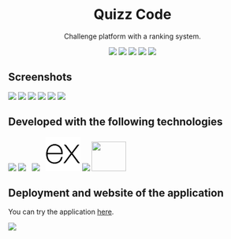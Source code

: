 <div align="center" >

# Quizz Code

Challenge platform with a ranking system.

  <img src="https://img.shields.io/github/stars/jaenfigueroa/Quizz-Code">
  <img src="https://img.shields.io/github/forks/jaenfigueroa/Quizz-Code">
  <img src="https://img.shields.io/github/issues-pr/jaenfigueroa/Quizz-Code">
  <img src="https://img.shields.io/github/issues/jaenfigueroa/Quizz-Code">
  <img src="https://api.netlify.com/api/v1/badges/376e2e64-b4ae-4372-93e0-7fce533da040/deploy-status">
</div>

## Screenshots

<div>
  <img src="https://github.com/jaenfigueroa/screenshots/blob/main/quizzcode/quizzcode7.png" style="width: 49%"  />
  <img src="https://github.com/jaenfigueroa/screenshots/blob/main/quizzcode/quizzcode6.png" style="width: 49%"  />
  <img src="https://github.com/jaenfigueroa/screenshots/blob/main/quizzcode/quizzcode2.png" style="width: 49%"  />
  <img src="https://github.com/jaenfigueroa/screenshots/blob/main/quizzcode/quizzcode3.png" style="width: 49%"  />
  <img src="https://github.com/jaenfigueroa/screenshots/blob/main/quizzcode/quizzcode8.png" style="width: 49%"  />
  <img src="https://github.com/jaenfigueroa/screenshots/blob/main/quizzcode/quizzcode9.png" style="width: 49%"  />
  
</div>

## Developed with the following technologies

<div align="left" >

<img src="https://upload.wikimedia.org/wikipedia/commons/thumb/4/47/React.svg/375px-React.svg.png" height="55px" />  
<img src="https://camo.githubusercontent.com/d3af5ecb4b28914f8218d22ac2ca9e590e114412918e222392360c27f0039b25/68747470733a2f2f75706c6f61642e77696b696d656469612e6f72672f77696b6970656469612f636f6d6d6f6e732f362f36322f435353335f6c6f676f2e737667" height="53px" /> &nbsp;
<img src="https://camo.githubusercontent.com/01d46ef9dff07a9f1065752ec48c5870b71ce9f013741766486ab0c432787fc8/68747470733a2f2f63646e2e776f726c64766563746f726c6f676f2e636f6d2f6c6f676f732f6e6f64656a732d312e737667" height="60px" />  &nbsp; 
<img src="https://raw.githubusercontent.com/devicons/devicon/master/icons/express/express-original.svg" height="70px" />  
<img src="https://camo.githubusercontent.com/76eef8f3cc351a6227d1ead376a039599f45c06efc48a6da32ec62f5482b34da/68747470733a2f2f63646e2e776f726c64766563746f726c6f676f2e636f6d2f6c6f676f732f6d6f6e676f64622d69636f6e2d312e737667" height="65px" /> 
<img src="https://cdn.worldvectorlogo.com/logos/cloudinary-2.svg" height="60px" style="width: 70px"/>  


</div>

## Deployment and website of the application

You can try the application [here](https://quizz-code.netlify.app/).

<img src="https://octodex.github.com/images/welcometocat.png" style="width: 25%">
